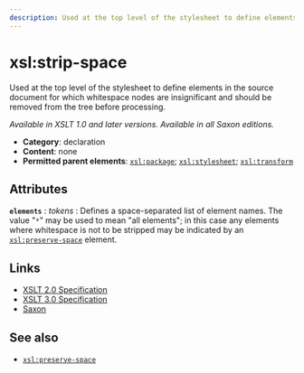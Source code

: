 ```yaml
---
description: Used at the top level of the stylesheet to define elements in the source document for which whitespace nodes are insignificant and should be removed from the tree before processing
---
```


# xsl:strip-space

Used at the top level of the stylesheet to define elements in the source document for which whitespace nodes are insignificant and should be removed from the tree before processing.

_Available in XSLT 1.0 and later versions. Available in all Saxon editions._

- **Category**: declaration
- **Content**: none
- **Permitted parent elements**: [`xsl:package`](xsl-package.md); [`xsl:stylesheet`](xsl-stylesheet.md); [`xsl:transform`](xsl-transform.md)

## Attributes

**`elements`**
: _tokens_
: Defines a space-separated list of element names. The value "`*`" may be used to mean "all elements"; in this case any elements where whitespace is not to be stripped may be indicated by an [`xsl:preserve-space`](xsl-preserve-space.md) element.

## Links

- [XSLT 2.0 Specification](http://www.w3.org/TR/xslt20/#element-strip-space)
- [XSLT 3.0 Specification](http://www.w3.org/TR/xslt-30/#element-strip-space)
- [Saxon](http://saxonica.com/documentation/index.html#!xsl-elements/strip-space)

## See also

- [`xsl:preserve-space`](xsl-preserve-space.md)
